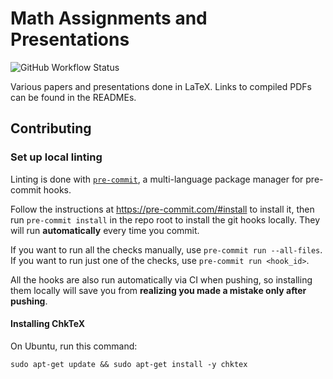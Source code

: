 # Math Assignments and Presentations

![GitHub Workflow Status](https://github.com/robert-7/Math-Assignments-and-Presentations/actions/workflows/main.yaml/badge.svg)

Various papers and presentations done in LaTeX. Links to compiled PDFs can be found in the READMEs.

## Contributing

### Set up local linting

Linting is done with [`pre-commit`](https://pre-commit.com), a multi-language package manager for pre-commit hooks.

Follow the instructions at <https://pre-commit.com/#install> to install it, then run `pre-commit install` in the repo root to install the git hooks locally. They will run **automatically** every time you commit.

If you want to run all the checks manually, use `pre-commit run --all-files`. If you want to run just one of the checks, use `pre-commit run <hook_id>`.

All the hooks are also run automatically via CI when pushing, so installing them locally will save you from **realizing you made a mistake only after pushing**.

#### Installing ChkTeX

On Ubuntu, run this command:

```shell
sudo apt-get update && sudo apt-get install -y chktex
```
